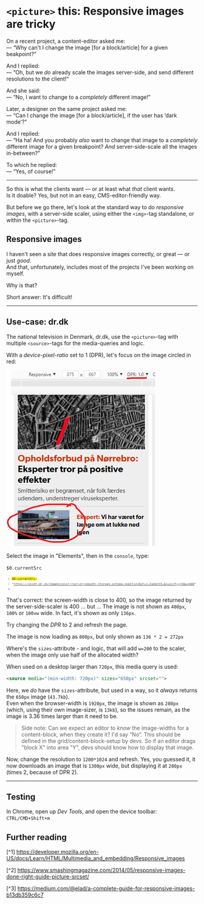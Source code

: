# `<picture>` this: Responsive images are tricky

On a recent project, a content-editor asked me:  
— “Why can't I change the image [for a block/article] for a given beakpoint?” 

And I replied:  
— “Oh, but we *do* already scale the images server-side, and send different resolutions to the client!“

And she said:  
— “No, I want to change to a *completely* different image!”  

Later, a designer on the same project asked me:  
— “Can I change the image [for a block/article], if the user has ‘dark mode’?”

And I replied:  
— “Ha ha! And you probably *also* want to change that image to a *completely* different image for a given breakpoint? *And* server-side-scale all the images in-between?” 

To which he replied:  
— “Yes, of course!”

---

So this is what the clients want — or at least what *that* client wants.  
Is it doable? Yes, but not in an easy, CMS-editor-friendly way.

But before we go there, let's look at the standard way to do *responsive images*, with a server-side scaler, using either the `<img>`-tag standalone, or within the `<picture>`-tag.

## Responsive images







I haven't seen a site that does responsive images correctly, or great — or just *good*.  
And that, unfortunately, includes most of the projects I've been working on myself. 

Why is that?

Short answer: It's difficult!

---

## Use-case: dr.dk
The national television in Denmark, dr.dk, use the `<picture>`-tag with multiple `<source>`-tags for the media-queries and logic.

With a *device-pixel-ratio* set to 1 (DPR), let's focus on the image circled in red:

![](assets/respimg_01.png)

Select the image in "Elements", then in the `console`, type:

`$0.currentSrc`

![](assets/respimg_02.png)

That's correct: the screen-width is close to 400, so the image returned by the server-side-scaler is 400 ... but ... The image is not *shown* as `400px`,  `100%` or `100vw` wide. In fact, it's shown as only `136px`. 

Try changing the *DPR* to 2 and refresh the page. 

The image is now loading as `800px`, but only shown as `136 * 2 = 272px`

Where's the `sizes`-attribute - and logic, that will add `w=200` to the scaler, when the image only use half of the allocated width?

When used on a desktop larger than `720px`, this media query is used:
```html 
<source media="(min-width: 720px)" sizes="650px" srcset="">
```

Here, we *do* have the `sizes`-attribute, but used in a way, so it *always* returns the `650px` image (`43.7kb`).  
Even when the browser-width is `1920px`, the image is shown as `280px` (which, using their own image-sizer, is `13kb`), so the issues remain, as the image is 3.36 times larger than it need to be.

> Side note: Can we expect an editor to *know* the image-widths for a content-block, when they create it? I'd say “No”. This should be defined in the grid/content-block-setup by devs. So if an editor drags "block X" into area "Y", devs should know how to display that image.


Now, change the resolution to `1200*1024` and refresh. Yes, you guessed it, it now downloads an image that is `1300px` wide, but displaying it at `280px` (times 2, because of DPR 2). 


---

## Testing
In Chrome, open up *Dev Tools*, and open the device toolbar: `CTRL/CMD+Shift+m`


## Further reading
[^1] https://developer.mozilla.org/en-US/docs/Learn/HTML/Multimedia_and_embedding/Responsive_images

[^2] https://www.smashingmagazine.com/2014/05/responsive-images-done-right-guide-picture-srcset/

[^3] https://medium.com/@elad/a-complete-guide-for-responsive-images-b13db359c6c7